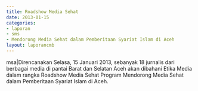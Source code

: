 ```yaml
---	
title: Roadshow Media Sehat
date: 2013-01-15
categories:	
- laporan
- sms
- Mendorong Media Sehat dalam Pemberitaan Syariat Islam di Aceh
layout: laporancmb	
---
```


msa\|Direncanakan Selasa, 15 Januari 2013, sebanyak 18 jurnalis dari berbagai media di pantai Barat dan Selatan Aceh akan dibahani Etika Media dalam rangka Roadshow Media Sehat Program Mendorong Media Sehat dalam Pemberitaan Syariat Islam di Aceh.
